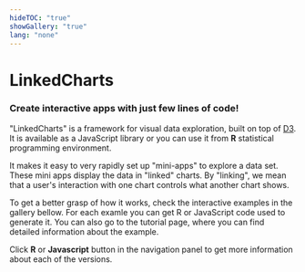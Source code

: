 ```yaml
---
hideTOC: "true"
showGallery: "true"
lang: "none"
---
```


# LinkedCharts
### Create interactive apps with just few lines of code!

"LinkedCharts" is a framework for visual data exploration, built on top of [D3](http://d3js.org).
It is available as a JavaScript library or you can use it from **R** statistical programming environment. 

It makes it easy to very rapidly set up "mini-apps" to explore a data set. These mini apps display the data in "linked" 
charts. By "linking", we mean that a user's interaction with one chart controls what another chart shows.

To get a better grasp of how it works, check the interactive examples in the gallery bellow. For each examle 
you can get R or JavaScript code used to generate it.
You can also go to the tutorial page, where you can find detailed information about the example.

Click **R** or **Javascript** button in the navigation panel to get more information about each of the versions.

<div class="gallery"></div>
